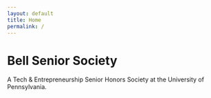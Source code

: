 ```yaml
---
layout: default
title: Home
permalink: /
---
```


<h1 class="cover-heading">
  Bell Senior Society
</h1>

<p class="lead">
  A Tech &amp; Entrepreneurship Senior Honors Society
  at the University of Pennsylvania.
</p>